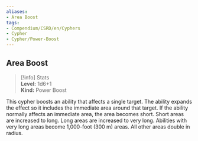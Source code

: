 ```yaml
---
aliases:
- Area Boost
tags:
- Compendium/CSRD/en/Cyphers
- Cypher
- Cypher/Power-Boost
---
```


  
## Area Boost  
>[!info] Stats  
> **Level:** 1d6+1  
> **Kind:** Power Boost
  
This cypher boosts an ability that affects a single target. The ability expands the effect so it includes the immediate area around that target. If the ability normally affects an immediate area, the area becomes short. Short areas are increased to long. Long areas are increased to very long. Abilities with very long areas become 1,000-foot (300 m) areas. All other areas double in radius.